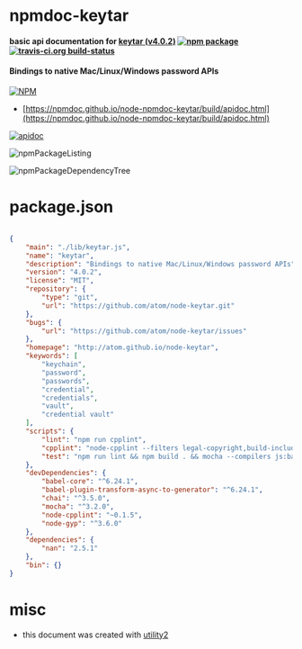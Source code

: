 # npmdoc-keytar

#### basic api documentation for  [keytar (v4.0.2)](http://atom.github.io/node-keytar)  [![npm package](https://img.shields.io/npm/v/npmdoc-keytar.svg?style=flat-square)](https://www.npmjs.org/package/npmdoc-keytar) [![travis-ci.org build-status](https://api.travis-ci.org/npmdoc/node-npmdoc-keytar.svg)](https://travis-ci.org/npmdoc/node-npmdoc-keytar)

#### Bindings to native Mac/Linux/Windows password APIs

[![NPM](https://nodei.co/npm/keytar.png?downloads=true&downloadRank=true&stars=true)](https://www.npmjs.com/package/keytar)

- [https://npmdoc.github.io/node-npmdoc-keytar/build/apidoc.html](https://npmdoc.github.io/node-npmdoc-keytar/build/apidoc.html)

[![apidoc](https://npmdoc.github.io/node-npmdoc-keytar/build/screenCapture.buildCi.browser.%252Ftmp%252Fbuild%252Fapidoc.html.png)](https://npmdoc.github.io/node-npmdoc-keytar/build/apidoc.html)

![npmPackageListing](https://npmdoc.github.io/node-npmdoc-keytar/build/screenCapture.npmPackageListing.svg)

![npmPackageDependencyTree](https://npmdoc.github.io/node-npmdoc-keytar/build/screenCapture.npmPackageDependencyTree.svg)



# package.json

```json

{
    "main": "./lib/keytar.js",
    "name": "keytar",
    "description": "Bindings to native Mac/Linux/Windows password APIs",
    "version": "4.0.2",
    "license": "MIT",
    "repository": {
        "type": "git",
        "url": "https://github.com/atom/node-keytar.git"
    },
    "bugs": {
        "url": "https://github.com/atom/node-keytar/issues"
    },
    "homepage": "http://atom.github.io/node-keytar",
    "keywords": [
        "keychain",
        "password",
        "passwords",
        "credential",
        "credentials",
        "vault",
        "credential vault"
    ],
    "scripts": {
        "lint": "npm run cpplint",
        "cpplint": "node-cpplint --filters legal-copyright,build-include,build-namespaces src/*.cc",
        "test": "npm run lint && npm build . && mocha --compilers js:babel-core/register spec/"
    },
    "devDependencies": {
        "babel-core": "^6.24.1",
        "babel-plugin-transform-async-to-generator": "^6.24.1",
        "chai": "^3.5.0",
        "mocha": "^3.2.0",
        "node-cpplint": "~0.1.5",
        "node-gyp": "^3.6.0"
    },
    "dependencies": {
        "nan": "2.5.1"
    },
    "bin": {}
}
```



# misc
- this document was created with [utility2](https://github.com/kaizhu256/node-utility2)
